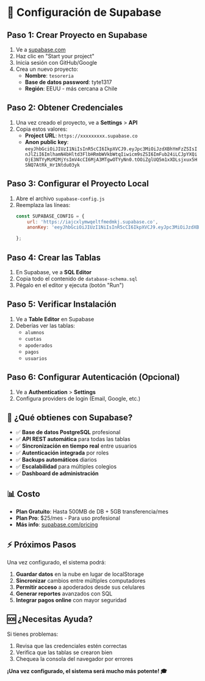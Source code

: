 # 🚀 Configuración de Supabase

## Paso 1: Crear Proyecto en Supabase

1. Ve a [supabase.com](https://supabase.com)
2. Haz clic en "Start your project"
3. Inicia sesión con GitHub/Google
4. Crea un nuevo proyecto:
   - **Nombre**: `tesoreria`
   - **Base de datos password**: tyte1317
   - **Región**: EEUU - más cercana a Chile

## Paso 2: Obtener Credenciales

1. Una vez creado el proyecto, ve a **Settings** > **API**
2. Copia estos valores:
   - **Project URL**: `https://xxxxxxxxx.supabase.co`
   - **Anon public key**: `eeyJhbGciOiJIUzI1NiIsInR5cCI6IkpXVCJ9.eyJpc3MiOiJzdXBhYmFzZSIsInJlZiI6ImlhamN4bHltd3FlbHRmbWVkbWtqIiwicm9sZSI6ImFub24iLCJpYXQiOjE3NTYyMzM2MjYsImV4cCI6MjA3MTgwOTYyNn0.tOOiZglUQ5m1xXDLsjxux5HSNQ7AtRk_Hr1Ntdu03yk`

## Paso 3: Configurar el Proyecto Local

1. Abre el archivo `supabase-config.js`
2. Reemplaza las líneas:
   ```javascript
   const SUPABASE_CONFIG = {
       url: 'https://iajcxlymwqeltfmedmkj.supabase.co',
       anonKey: 'eeyJhbGciOiJIUzI1NiIsInR5cCI6IkpXVCJ9.eyJpc3MiOiJzdXBhYmFzZSIsInJlZiI6ImlhamN4bHltd3FlbHRmbWVkbWtqIiwicm9sZSI6ImFub24iLCJpYXQiOjE3NTYyMzM2MjYsImV4cCI6MjA3MTgwOTYyNn0.tOOiZglUQ5m1xXDLsjxux5HSNQ7AtRk_Hr1Ntdu03yk`

   };
   ```

## Paso 4: Crear las Tablas

1. En Supabase, ve a **SQL Editor**
2. Copia todo el contenido de `database-schema.sql`
3. Pégalo en el editor y ejecuta (botón "Run")

## Paso 5: Verificar Instalación

1. Ve a **Table Editor** en Supabase
2. Deberías ver las tablas:
   - `alumnos`
   - `cuotas` 
   - `apoderados`
   - `pagos`
   - `usuarios`

## Paso 6: Configurar Autenticación (Opcional)

1. Ve a **Authentication** > **Settings**
2. Configura providers de login (Email, Google, etc.)

## 🎯 ¿Qué obtienes con Supabase?

- ✅ **Base de datos PostgreSQL** profesional
- ✅ **API REST automática** para todas las tablas
- ✅ **Sincronización en tiempo real** entre usuarios
- ✅ **Autenticación integrada** por roles
- ✅ **Backups automáticos** diarios
- ✅ **Escalabilidad** para múltiples colegios
- ✅ **Dashboard de administración**

## 📊 Costo

- **Plan Gratuito**: Hasta 500MB de DB + 5GB transferencia/mes
- **Plan Pro**: $25/mes - Para uso profesional
- **Más info**: [supabase.com/pricing](https://supabase.com/pricing)

## ⚡ Próximos Pasos

Una vez configurado, el sistema podrá:

1. **Guardar datos** en la nube en lugar de localStorage
2. **Sincronizar** cambios entre múltiples computadores
3. **Permitir acceso** a apoderados desde sus celulares
4. **Generar reportes** avanzados con SQL
5. **Integrar pagos online** con mayor seguridad

## 🆘 ¿Necesitas Ayuda?

Si tienes problemas:
1. Revisa que las credenciales estén correctas
2. Verifica que las tablas se crearon bien
3. Chequea la consola del navegador por errores

**¡Una vez configurado, el sistema será mucho más potente! 🎓**